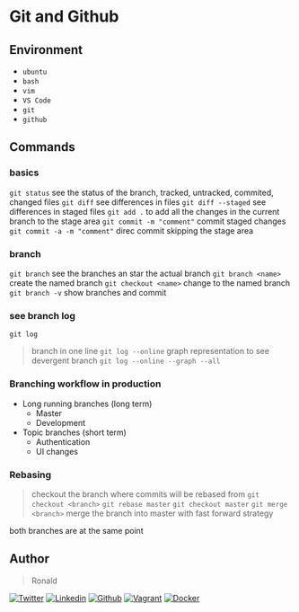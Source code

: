 # Git and Github

## Environment

- `ubuntu`
- `bash`
- `vim`
- `VS Code`
- `git`
- `github`

## Commands

### basics

`git status` see the status of the branch, tracked, untracked, commited, changed files
`git diff` see differences in files
`git diff --staged` see differences in staged files
`git add .` to add all the changes in the current branch to the stage area
`git commit -m "comment"` commit staged changes
`git commit -a -m "comment"` direc commit skipping the stage area

### branch

`git branch` see the branches an star the actual branch
`git branch <name>` create the named branch
`git checkout <name>` change to the named branch
`git branch -v` show branches and commit

### see branch log

`git log`
> branch in one line
`git log --online`
> graph representation to see devergent branch
`git log --online --graph --all`

### Branching workflow in production

- Long running branches (long term)
  - Master
  - Development
- Topic branches (short term)
  - Authentication
  - UI changes

### Rebasing

> checkout the branch where commits will be rebased from
`git checkout <branch>`
`git rebase master`
`git checkout master`
`git merge <branch>` merge the branch into master with fast forward strategy

both branches are at the same point

## Author

> Ronald
<!-- twitter -->
[![Twitter](https://img.shields.io/twitter/follow/ralex_uy?style=social)](https://twitter.com/ralex_uy) <!-- linkedin --> [![Linkedin](https://img.shields.io/badge/LinkedIn-+24K-blue?style=social&logo=linkedin)](https://www.linkedin.com/in/ronald-rivero/) <!-- github --> [![Github](https://img.shields.io/github/followers/ralexrivero?style=social)](https://github.com/ralexrivero/) <!-- vagrant --> [![Vagrant](https://img.shields.io/static/v1?label=&message=Vagrant%20Profile&color=1868F2&logo=vagrant&labelColor=2F333A)](https://app.vagrantup.com/ralexrivero) <!-- docker --> [![Docker](https://img.shields.io/static/v1?label=&message=Docker%20Profile&color=2496ED&logo=Docker&labelColor=2F333A)](https://hub.docker.com/u/ralexrivero)

